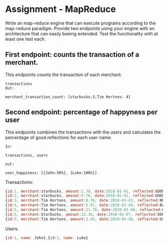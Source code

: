 # Assignment - MapReduce

Write an map-reduce engine that can execute programs according to the map-reduce paradigm.
Provide two endpoints using your engine with an architecture that can easily beeing extended.
Test the functionality with at least one test each.

## First endpoint: counts the transaction of a merchant. 
This endpoints counts the transaction of each merchant.

```
transactions
Out:

merchant_transaction_count: [starbucks:3,Tim Hortons: 4]
```
## Second endpoint: percentage of happyness per user

This endpoints combines the transactions with the users and calculates the percentage of good reflections for each user name.

```
In: 

transactions, users

out:

user_happiness: [{John:50%}, {Luke:100%}]
```


Transactions:

```Javascript
{id:1, merchant:starbucks, amount:1.78, date:2018-01-01, reflected:GOOD, user_id: 1},
{id:2, merchant:starbucks, amount:5.76, date:2018-01-02, reflected:GOOD, user_id: 1},
{id:3, merchant:Tim Hortons, amount:8.76, date:2018-01-03, reflected:NEUTRAL, user_id: 1},
{id:4, merchant:Tim Hortons, amount:5.67, date:2018-01-04, reflected:BAD, user_id: 1},
{id:5, merchant:Tim Hortons, amount:11.76, date:2018-01-06, reflected:GOOD, user_id: 1},
{id:5, merchant:Starbucks, amount:12.36, date:2018-01-07, reflected:GOOD, user_id: 2}
{id:5, merchant:Tim Hortons, amount:1.45, date:2018-01-08, reflected:GOOD, user_id: 2}
```
Users:
```Javascript
{id:1, name: John},{id:2, name: Luke}
```
